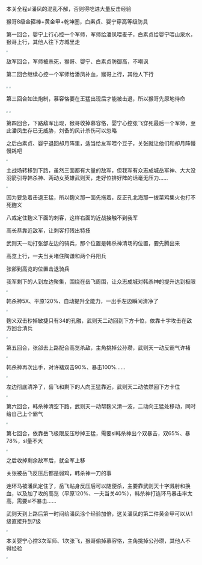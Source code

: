 本关全程sl潘凤的混乱不解，否则得吃进大量反击经验

猴哥8级金箍棒+黄金甲+乾坤圈，白素贞、婴宁穿高等级防具

第一回合，婴宁上行心控一个军师，军师给潘凤喂麦子，白素贞给婴宁喂山泉水，猴哥上行，其他人往下方城里走

<img src="https://raw.githubusercontent.com/Avanti1980/myth-of-three-kingdoms/master/img/11/01.jpg" style="zoom:25%;" />

敌军回合，军师被杀死，猴哥、婴宁、白素贞防御高，不嘲讽

第二回合继续心控一个军师给潘凤补血，猴哥上行，其他人下行

<img src="https://raw.githubusercontent.com/Avanti1980/myth-of-three-kingdoms/master/img/11/02.jpg" style="zoom:25%;" />

<img src="https://raw.githubusercontent.com/Avanti1980/myth-of-three-kingdoms/master/img/11/03.jpg" style="zoom:25%;" />

第三回合如法炮制，慕容恪要在王猛出现后才能被击退，所以猴哥先原地待命

<img src="https://raw.githubusercontent.com/Avanti1980/myth-of-three-kingdoms/master/img/11/04.jpg" style="zoom:25%;" />

<img src="https://raw.githubusercontent.com/Avanti1980/myth-of-three-kingdoms/master/img/11/05.jpg" style="zoom:25%;" />

第四回合，下路敌军出现，猴哥收掉慕容恪，婴宁心控张飞穿死最后一个军师，至此潘凤生存已无威胁，刘备的风计杀伤可以忽略

之后白素贞、婴宁退回却月阵里，适当给友军喂个豆子，关张就让他们和却月阵慢慢耗吧

<img src="https://raw.githubusercontent.com/Avanti1980/myth-of-three-kingdoms/master/img/11/06.jpg" style="zoom:25%;" />

主战场转移到下路，虽然三面都有大量的敌军，但我军有众志成城岳军神、大大没羽箭引导韩杀神、两动女英雄武则天，走好位排好阵的话毫无压力……

<img src="https://raw.githubusercontent.com/Avanti1980/myth-of-three-kingdoms/master/img/11/07.jpg" style="zoom:25%;" />

因为要急着击退王猛，所以麴义那一面先拖着，反正孔北海那一拨菜鸡集火也打不死麴义

八戒定住麴义下面的刺客，这样右面的近战接触不到我军

高长恭靠近敌军，让刺客打残出特技

武则天一动打张郃左边的骑兵，那个位置是韩杀神清场的位置，要先腾出来

高览上行，一夫当关堵住陶谦和两个丹阳兵

张郃到高览的位置击退骑兵

我军剩下的人到左边聚集，围绕在岳飞周围，让众志成城对韩杀神的提升达到极限

<img src="https://raw.githubusercontent.com/Avanti1980/myth-of-three-kingdoms/master/img/11/08.jpg" style="zoom:25%;" />

韩杀神5X、平原120%、自动提升全能力，一出手左边瞬间清净了

<img src="https://raw.githubusercontent.com/Avanti1980/myth-of-three-kingdoms/master/img/11/09.jpg" style="zoom:25%;" />

麴义双击秒掉敏捷只有34的孔融，武则天二动回到下方卡位，依靠十字攻击在敌方回合清兵

<img src="https://raw.githubusercontent.com/Avanti1980/myth-of-three-kingdoms/master/img/11/10.jpg" style="zoom:25%;" />

第五回合，张郃去上路配合高览杀敌，主角挑掉公孙瓒，武则天一动反霸气许褚

<img src="https://raw.githubusercontent.com/Avanti1980/myth-of-three-kingdoms/master/img/11/11.jpg" style="zoom:25%;" />

韩杀神再次出手，对许褚双击90%、暴击100%……

<img src="https://raw.githubusercontent.com/Avanti1980/myth-of-three-kingdoms/master/img/11/12.jpg" style="zoom:25%;" />

左边彻底清净了，岳飞和剩下的人向王猛靠近，武则天二动依然回下方卡位

<img src="https://raw.githubusercontent.com/Avanti1980/myth-of-three-kingdoms/master/img/11/13.jpg" style="zoom:25%;" />

第六回合，韩杀神清空下路，武则天一动帮麴义清一波，二动向王猛处移动，同时给自己上个霸气

<img src="https://raw.githubusercontent.com/Avanti1980/myth-of-three-kingdoms/master/img/11/14.jpg" style="zoom:25%;" />

第七回合，依靠岳飞极限反压秒掉王猛，需要sl韩杀神出个双暴击，双65%、暴78%，sl量不大

<img src="https://raw.githubusercontent.com/Avanti1980/myth-of-three-kingdoms/master/img/11/15.jpg" style="zoom:25%;" />

之后收掉剩余敌军后，就全军上移

关张被岳飞反压后都是弱鸡，韩杀神一刀的事

连环马被潘凤定住了，岳飞贴身反压后可以随便杀，主要靠武则天十字溅射和换血，以及加了攻的高览（平原120%、一夫当关40%），韩杀神打连环马暴击率太高，需要sl不暴击……

武则天到上路后第一时间给潘凤涂个经验加倍，这关潘凤的第二件黄金甲可以从1级直接升到7级

<img src="https://raw.githubusercontent.com/Avanti1980/myth-of-three-kingdoms/master/img/11/16.jpg" style="zoom:25%;" />

本关婴宁心控3次军师、1次张飞，猴哥偷掉慕容恪，主角挑掉公孙瓒，其他人不得经验

<img src="https://raw.githubusercontent.com/Avanti1980/myth-of-three-kingdoms/master/img/11/17.jpg" style="zoom:25%;" />